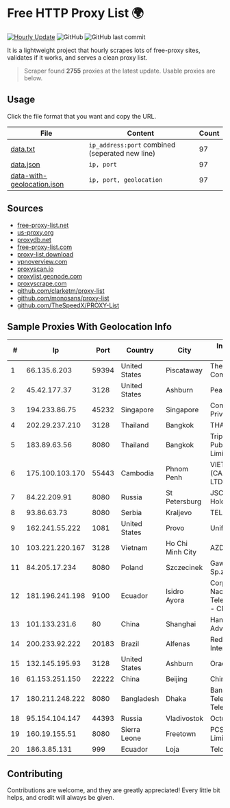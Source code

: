 
# Free HTTP Proxy List 🌍

[![Hourly Update](https://github.com/mertguvencli/http-proxy-list/actions/workflows/main.yml/badge.svg?branch=main)](https://github.com/mertguvencli/http-proxy-list/actions/workflows/main.yml)
![GitHub](https://img.shields.io/github/license/mertguvencli/http-proxy-list)
![GitHub last commit](https://img.shields.io/github/last-commit/mertguvencli/http-proxy-list)

It is a lightweight project that hourly scrapes lots of free-proxy sites, validates if it works, and serves a clean proxy list.


> Scraper found **2755** proxies at the latest update. Usable proxies are below.

## Usage

Click the file format that you want and copy the URL.


|File|Content|Count|
|----|-------|-----|
|[data.txt](https://raw.githubusercontent.com/mertguvencli/http-proxy-list/main/proxy-list/data.txt)|`ip_address:port` combined (seperated new line)|97|
|[data.json](https://raw.githubusercontent.com/mertguvencli/http-proxy-list/main/proxy-list/data.json)|`ip, port`|97|
|[data-with-geolocation.json](https://raw.githubusercontent.com/mertguvencli/http-proxy-list/main/proxy-list/data-with-geolocation.json)|`ip, port, geolocation`|97|

## Sources

* [free-proxy-list.net](https://free-proxy-list.net)
* [us-proxy.org](https://www.us-proxy.org)
* [proxydb.net](http://proxydb.net)
* [free-proxy-list.com](https://free-proxy-list.com/?page=&port=&type%5B%5D=http&type%5B%5D=https&up_time=0&search=Search)
* [proxy-list.download](https://www.proxy-list.download/HTTP)
* [vpnoverview.com](https://vpnoverview.com/privacy/anonymous-browsing/free-proxy-servers)
* [proxyscan.io](https://www.proxyscan.io)
* [proxylist.geonode.com](https://proxylist.geonode.com/api/proxy-list?limit=300&page=1&sort_by=lastChecked&sort_type=desc&protocols=http,https)
* [proxyscrape.com](https://api.proxyscrape.com/v2/?request=displayproxies&protocol=http&timeout=10000&country=all&ssl=all&anonymity=all)
* [github.com/clarketm/proxy-list](https://raw.githubusercontent.com/clarketm/proxy-list/master/proxy-list-raw.txt)
* [github.com/monosans/proxy-list](https://raw.githubusercontent.com/monosans/proxy-list/main/proxies/http.txt)
* [github.com/TheSpeedX/PROXY-List](https://raw.githubusercontent.com/TheSpeedX/PROXY-List/master/http.txt)


## Sample Proxies With Geolocation Info

|#|Ip|Port|Country|City|Internet Service Provider|
|-|--|----|-------|----|-------------------------|
|1|66.135.6.203|59394|United States|Piscataway|The Constant Company|
|2|45.42.177.37|3128|United States|Ashburn|PeaceWeb|
|3|194.233.86.75|45232|Singapore|Singapore|Contabo Asia Private Limited|
|4|202.29.237.210|3128|Thailand|Bangkok|THAINET|
|5|183.89.63.56|8080|Thailand|Bangkok|Triple T Broadband Public Company Limited|
|6|175.100.103.170|55443|Cambodia|Phnom Penh|VIETTEL (CAMBODIA) PTE., LTD|
|7|84.22.209.91|8080|Russia|St Petersburg|JSC "ER-Telecom Holding"|
|8|93.86.63.73|8080|Serbia|Kraljevo|TELEKOM-SRBIJA|
|9|162.241.55.222|1081|United States|Provo|Unified Layer|
|10|103.221.220.167|3128|Vietnam|Ho Chi Minh City|AZDIGI Corporation|
|11|84.205.17.234|8080|Poland|Szczecinek|Gawex Media Sp.zoo|
|12|181.196.241.198|9100|Ecuador|Isidro Ayora|Corporacion Nacional De Telecomunicaciones - CNT EP|
|13|101.133.231.6|80|China|Shanghai|Hangzhou Alibaba Advertising Co|
|14|200.233.92.222|20183|Brazil|Alfenas|Rede Popular De Internet Ltda|
|15|132.145.195.93|3128|United States|Ashburn|Oracle Corporation|
|16|61.153.251.150|22222|China|Beijing|Chinanet|
|17|180.211.248.222|8080|Bangladesh|Dhaka|Bangladesh Telegraph & Telephone Board|
|18|95.154.104.147|44393|Russia|Vladivostok|Octopusnet Jurs|
|19|160.19.155.51|8080|Sierra Leone|Freetown|PCS Holdings Limited|
|20|186.3.85.131|999|Ecuador|Loja|Telconet S.A|



## Contributing

Contributions are welcome, and they are greatly appreciated! Every
little bit helps, and credit will always be given.

